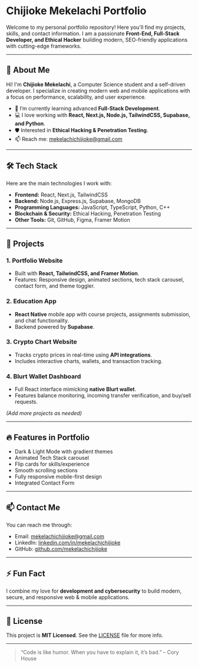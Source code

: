 # Chijioke Mekelachi Portfolio

Welcome to my personal portfolio repository! Here you'll find my projects, skills, and contact information. I am a passionate **Front-End, Full-Stack Developer, and Ethical Hacker** building modern, SEO-friendly applications with cutting-edge frameworks.

---

## 👋 About Me

Hi! I'm **Chijioke Mekelachi**, a Computer Science student and a self-driven developer. I specialize in creating modern web and mobile applications with a focus on performance, scalability, and user experience.

- 🌱 I’m currently learning advanced **Full-Stack Development**.
- 💻 I love working with **React, Next.js, Node.js, TailwindCSS, Supabase, and Python**.
- 🛡️ Interested in **Ethical Hacking & Penetration Testing**.
- 📫 Reach me: [mekelachichijioke@gmail.com](mailto:mekelachichijioke@gmail.com)

---

## 🛠️ Tech Stack

Here are the main technologies I work with:

- **Frontend:** React, Next.js, TailwindCSS  
- **Backend:** Node.js, Express.js, Supabase, MongoDB  
- **Programming Languages:** JavaScript, TypeScript, Python, C++  
- **Blockchain & Security:** Ethical Hacking, Penetration Testing  
- **Other Tools:** Git, GitHub, Figma, Framer Motion

---

## 💼 Projects

### 1. Portfolio Website
- Built with **React, TailwindCSS, and Framer Motion**.  
- Features: Responsive design, animated sections, tech stack carousel, contact form, and theme toggler.

### 2. Education App
- **React Native** mobile app with course projects, assignments submission, and chat functionality.  
- Backend powered by **Supabase**.

### 3. Crypto Chart Website
- Tracks crypto prices in real-time using **API integrations**.  
- Includes interactive charts, wallets, and transaction tracking.

### 4. Blurt Wallet Dashboard
- Full React interface mimicking **native Blurt wallet**.  
- Features balance monitoring, incoming transfer verification, and buy/sell requests.

*(Add more projects as needed)*

---

## 🔥 Features in Portfolio

- Dark & Light Mode with gradient themes  
- Animated Tech Stack carousel  
- Flip cards for skills/experience  
- Smooth scrolling sections  
- Fully responsive mobile-first design  
- Integrated Contact Form  

---

## 📫 Contact Me

You can reach me through:  

- Email: [mekelachichijioke@gmail.com](mailto:mekelachichijioke@gmail.com)  
- LinkedIn: [linkedin.com/in/mekelachichijioke](https://linkedin.com/in/mekelachichijioke)  
- GitHub: [github.com/mekelachichijioke](https://github.com/mekelachichijioke)  

---

## ⚡ Fun Fact

I combine my love for **development and cybersecurity** to build modern, secure, and responsive web & mobile applications.

---

## 📌 License

This project is **MIT Licensed**. See the [LICENSE](LICENSE) file for more info.

---

> “Code is like humor. When you have to explain it, it’s bad.” – Cory House

